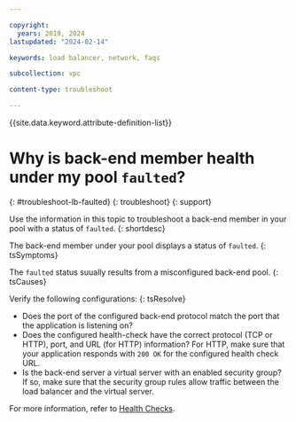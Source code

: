 ```yaml
---

copyright:
  years: 2019, 2024
lastupdated: "2024-02-14"

keywords: load balancer, network, faqs

subcollection: vpc

content-type: troubleshoot

---
```


{{site.data.keyword.attribute-definition-list}}

# Why is back-end member health under my pool `faulted`?
{: #troubleshoot-lb-faulted}
{: troubleshoot}
{: support}

Use the information in this topic to troubleshoot a back-end member in your pool with a status of `faulted`.
{: shortdesc}

The back-end member under your pool displays a status of `faulted`.
{: tsSymptoms}

The `faulted` status suually results from a misconfigured back-end pool.
{: tsCauses}

Verify the following configurations:
{: tsResolve}

* Does the port of the configured back-end protocol match the port that the application is listening on?
* Does the configured health-check have the correct protocol (TCP or HTTP), port, and URL (for HTTP) information? For HTTP, make sure that your application responds with `200 OK` for the configured health check URL.
* Is the back-end server a virtual server with an enabled security group? If so, make sure that the security group rules allow traffic between the load balancer and the virtual server.

For more information, refer to [Health Checks](/vpc?topic=vpc-nlb-health-checks&interface=ui).

